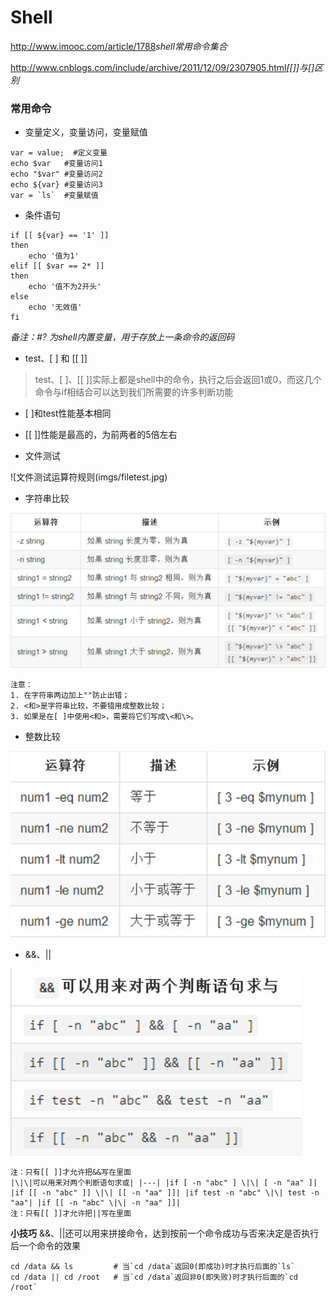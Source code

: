 # Shell

<http://www.imooc.com/article/1788>*shell常用命令集合*

<http://www.cnblogs.com/include/archive/2011/12/09/2307905.html>*[[]]与[]区别*

### 常用命令
+ 变量定义，变量访问，变量赋值
```shell
var = value;  #定义变量
echo $var 	#变量访问1
echo "$var"	#变量访问2
echo ${var}	#变量访问3
var = `ls`	#变量赋值
```
+ 条件语句
```shell
if [[ ${var} == '1' ]]
then
	echo '值为1'
elif [[ $var == 2* ]]
then
	echo '值不为2开头'
else
	echo '无效值'
fi
```

*备注：#? 为shell内置变量，用于存放上一条命令的返回码*

+ test、[ ] 和 [[ ]] 

> test、[ ]、[[ ]]实际上都是shell中的命令，执行之后会返回1或0，而这几个命令与if相结合可以达到我们所需要的许多判断功能
+ [ ]和test性能基本相同
+ [[ ]]性能是最高的，为前两者的5倍左右

+ 文件测试

![文件测试运算符规则(imgs/filetest.jpg)

+ 字符串比较

![字符串比较](imgs/stringtest.png)

	注意：
	1. 在字符串两边加上""防止出错；
	2. <和>是字符串比较，不要错用成整数比较；
	3. 如果是在[ ]中使用<和>，需要将它们写成\<和\>。

+ 整数比较

![两个整数进行比较](imgs/integertest.png)

+ &&、||

![逻辑操作比较](imgs/logicaltest.png)

	注：只有[[ ]]才允许把&&写在里面
	|\|\|可以用来对两个判断语句求或| |---| |if [ -n "abc" ] \|\| [ -n "aa" ]| |if [[ -n "abc" ]] \|\| [[ -n "aa" ]]| |if test -n "abc" \|\| test -n "aa"| |if [[ -n "abc" \|\| -n "aa" ]]|
	注：只有[[ ]]才允许把||写在里面


**小技巧**
&&、||还可以用来拼接命令，达到按前一个命令成功与否来决定是否执行后一个命令的效果

```shell
cd /data && ls         # 当`cd /data`返回0(即成功)时才执行后面的`ls`
cd /data || cd /root   # 当`cd /data`返回非0(即失败)时才执行后面的`cd /root`
```





